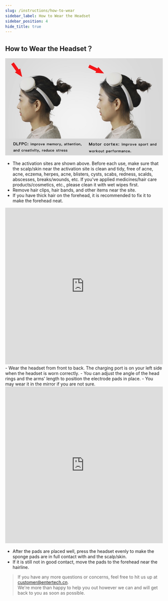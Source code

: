```yaml
---
slug: /instructions/how-to-wear
sidebar_label: How to Wear the Headset
sidebar_position: 4
hide_title: true
---
```


## How to Wear the Headset？
![20210916-141312](media/16588088447109.jpg)
- The activation sites are shown above. Before each use, make sure that the scalp/skin near the activation site is clean and tidy, free of acne, acne, eczema, herpes, acne, blisters, cysts, scabs, redness, scalds, abscesses, breaks/wounds, etc. If you've applied medicines/hair care products/cosmetics, etc., please clean it with wet wipes first.
- Remove hair clips, hair bands, and other items near the site.
- If you have thick hair on the forehead, it is recommended to fix it to make the forehead neat.
<iframe
    width="100%"
    height="500"
    src="https://www.youtube.com/embed/X0Hsq6XXCZ0"
    frameborder="0"
    allow="accelerometer; autoplay; clipboard-write; encrypted-media; gyroscope; picture-in-picture"
    allowfullscreen
></iframe>
- Wear the headset from front to back. The charging port is on your left side when the headset is worn correctly.
- You can adjust the angle of the head rings and the arms' length to position the electrode pads in place.
- You may wear it in the mirror if you are not sure. 
  <iframe
    width="100%"
    height="500"
    src="https://www.youtube.com/embed/u822gkKaTn4"
    frameborder="0"
    allow="accelerometer; autoplay; clipboard-write; encrypted-media; gyroscope; picture-in-picture"
    allowfullscreen
></iframe>

- After the pads are placed well, press the headset evenly to make the sponge pads are in full contact with and the scalp/skin.
- If it is still not in good contact, move the pads to the forehead near the hairline.  

> If you have any more questions or concerns, feel free to hit us up at customer@entertech.cn.  
> We're more than happy to help you out however we can and will get back to you as soon as possible.
